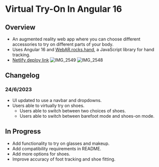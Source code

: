 # Virtual Try-On In Angular 16

## Overview
- An augmented reality web app where you can choose different accessories to try on different parts of your body.
- Uses Angular 16 and [WebAR.rocks.hand]([https://link-url-here.org](https://github.com/WebAR-rocks/WebAR.rocks.hand)https://github.com/WebAR-rocks/WebAR.rocks.hand), a JavaScript library for hand tracking.
- [Netlify deploy link](https://comfy-mermaid-e2563f.netlify.app/barefoot-vto) 
![IMG_2549](https://github.com/Candyzorua/ar-demo/assets/75513525/b6a9cbc3-c961-4745-8335-afb15978c1fb)
![IMG_2548](https://github.com/Candyzorua/ar-demo/assets/75513525/dd77fa5e-8de0-42e7-a5a5-d390e37ddf47)


## Changelog
### 24/6/2023
- UI updated to use a navbar and dropdowns.
- Users able to virtually try on shoes.
  - Users able to switch between two choices of shoes.
  - Users able to switch between barefoot mode and shoes-on mode.

## In Progress
- Add functionality to try on glasses and makeup.
- Add compatibility requirements in README.
- Add more options for shoes.
- Improve accuracy of foot tracking and shoe fitting.
  

